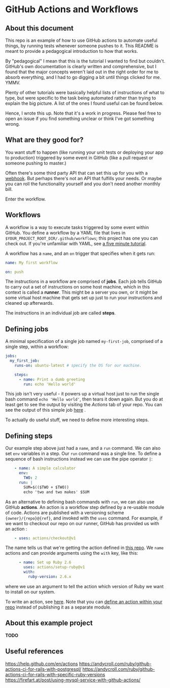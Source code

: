 # GitHub Actions and Workflows

## About this document
This repo is an example of how to use GitHub actions to automate useful things, by running tests whenever someone pushes to it.
 This README is meant to provide a pedagogical introduction to how that works. 
 
 By "pedagogical" I mean that this is the tutorial I wanted to find but couldn't. GitHub's own documentation is clearly written and 
 comprehensive, but I found that the major concepts weren't laid out in the right order for me to absorb everything, 
 and I had to go digging a bit until things clicked for me. YMMV. 
 
Plenty of other tutorials were basically helpful lists of instructions of what to type, but were specific to the task being automated 
rather than trying to explain the big picture. A list of the ones I found useful can be found below. 

Hence, I wrote this up. Note that it's a work in progress. Please feel free to 
open an issue if you find something unclear or think I've got something wrong.

## What are they good for?
You want stuff to happen (like running your unit tests or deploying your app to production) 
triggered by some event in GitHub (like a pull request or someone pushing to master.)

Often there's some third party API that can set this up for you with a 
[webhook](https://developer.github.com/webhooks/). But perhaps there's not an API that fulfills your 
needs. Or maybe you can roll the functionality yourself and you don't need another monthly bill.

Enter the workflow.

## Workflows

A workflow is a way to execute tasks triggered by some event within GitHub. 
You define a workflow by a YAML file that lives in `$YOUR_PROJECT_ROOT_DIR/.github/workflows`; 
this project has one you can check out. If you're unfamiliar with YAML, see 
[a five minute tutorial](https://www.codeproject.com/Articles/1214409/Learn-YAML-in-five-minutes).

A workflow has a `name`, and an `on` trigger that specifies when it gets run:

```yaml
name: My first workflow

on: push
```

The instructions in a workflow are comprised of **jobs**. Each job tells GitHub 
to carry out a set of instructions on some host machine, which in this context is called a **runner**. 
This might be a server you own, or it might be some virtual host machine that gets set up just to run your 
instructions and cleaned up afterwards.

The instructions in an individual job are called **steps**.

## Defining jobs
A minimal specification of a single job named `my-first-job`, comprised of a single step, within a workflow: 
```yaml
jobs:
  my_first_job:
    runs-on: ubuntu-latest # specify the OS for our machine.

    steps:
      - name: Print a dumb greeting
        run: echo 'Hello world'
```

This job isn't very useful - it powers up a virtual host just to run the single bash command `echo 'Hello world'`, then
tears it down again. But you do at least get to see the output by visiting the *Actions* tab of your repo. You can see 
the output of this simple job
[here](https://github.com/robwold/rails-GH-actions-demo/commit/d48da7e75c74c92071edc2e41b599c69761d4dc9/checks?check_suite_id=390732045)
. 

To actually do useful stuff, we need to define more interesting steps.

## Defining steps
Our example step above just had a `name`, and a `run` command. We can also set `env` variables in a step.
Our `run` command was a single line. To define a sequence of bash instructions instead we can use the pipe operator `|`:
```yaml
    - name: A simple calculator
      env:
        TWO: 2
      run: |
        SUM=$(($TWO + $TWO))
        echo 'two and two makes' $SUM
```

As an alternative to defining bash commands with `run`, we can also use GitHub **actions**. 
An action is a workflow step defined by a re-usable module of code. Actions are published with a versioning 
scheme `{owner}/{repo}@{ref}`, and invoked with the `uses` command. For example, if we want to checkout our 
repo on our runner, GitHub has provided us with an action :
```yaml
    - uses: actions/checkout@v1
```

The name tells us that we're getting the action defined in 
[this repo](https://github.com/actions/checkout).
We `name` actions and can provide arguments using the `with` key, like this:
```yaml
      - name: Set up Ruby 2.6
        uses: actions/setup-ruby@v1
        with:
          ruby-version: 2.6.x
```
where we use an argument to tell the action which version of Ruby we want to install on our system.

To write an action, see [here](https://help.github.com/en/actions/automating-your-workflow-with-github-actions/building-actions).
Note that you can [define an action within your repo](https://help.github.com/en/actions/automating-your-workflow-with-github-actions/about-actions#choosing-a-location-for-your-action)
instead of publishing it as a separate module.

## About this example project
**TODO**

## Useful references
https://help.github.com/en/actions
https://andycroll.com/ruby/github-actions-ci-for-rails-with-postgresql/
https://andycroll.com/ruby/github-actions-ci-for-rails-with-specific-ruby-versions
https://firefart.at/post/using-mysql-service-with-github-actions/


